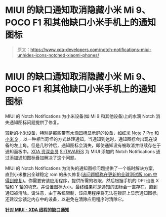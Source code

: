 # MIUI 的缺口通知取消隐藏小米 Mi 9、POCO F1 和其他缺口小米手机上的通知图标

> 原文：<https://www.xda-developers.com/notch-notifications-miui-unhides-icons-notched-xiaomi-phones/>

# MIUI 的缺口通知取消隐藏小米 Mi 9、POCO F1 和其他缺口小米手机上的通知图标

MIUI 的 Notch Notifications 为小米设备(如 Mi 9 和其他设备)上的水滴 Notch 消失通知图标问题提供了修复。

较新的小米设备，特别是那些带有水滴凹槽显示屏的设备，如[红米 Note 7 Pro](https://forum.xda-developers.com/redmi-note-7-pro) 和[小米 9](https://forum.xda-developers.com/Mi-9) ，以一种相当奇怪的方式处理通知。当通知到达时，通知图标会出现在设备的左上角。但是几秒钟后，通知图标会消失，即使通知没有被取消并继续存在于通知面板中。[XDA 资深会员](https://forum.xda-developers.com/Mi-9/themes/app-notification-fix-mi-9-t3918964/) [SirTAVARES](https://forum.xda-developers.com/member.php?u=6663802) 为 MIUI 添加的 Notch Notifications 通过添加通知图标叠加解决了这个问题。

MIUI 的 Notch Notifications 为消失的通知图标问题提供了一个临时解决方案，直到小米推出全球稳定 rom 的永久修复([该问题据称在更新的全球测试版 rom 中得到修复](https://www.xda-developers.com/miui-10-global-beta-9321-fix-disappearing-notification-icons-mi-9-redmi-note-7/))。你需要安装应用程序，提供所需的权限，然后根据手机的 DPI 设置 X 轴和 Y 轴的填充，并设置图标大小。最终结果将是通知的图标会一直存在，直到通知被清除。请注意，由于系统限制，该应用程序将无法在锁屏上显示通知图标。还建议您锁定内存中的设备，以避免在清除应用程序时清除它。

[**针对 MIUI - XDA 线程的缺口通知**](https://forum.xda-developers.com/Mi-9/themes/app-notification-fix-mi-9-t3918964/)
